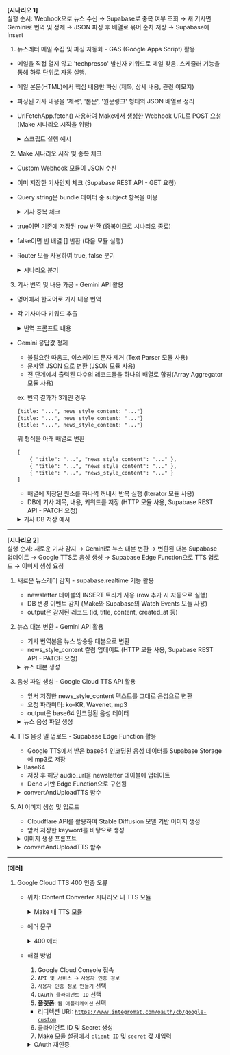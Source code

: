 **[시나리오 1]**<br>
실행 순서: Webhook으로 뉴스 수신 → Supabase로 중복 여부 조회 → 새 기사면 Gemini로 번역 및 정제 → JSON 파싱 후 배열로 묶어 순차 저장 → Supabase에 Insert

1. 뉴스레터 메일 수집 및 파싱 자동화 - GAS (Google Apps Script) 활용

- 메일을 직접 열지 않고 'techpresso' 발신자 키워드로 메일 찾음. 스케줄러 기능을 통해 하루 단위로 자동 실행.
- 메일 본문(HTML)에서 핵심 내용만 파싱 (제목, 상세 내용, 관련 이모지)
- 파싱된 기사 내용을 '제목', '본문', '원문링크' 형태의 JSON 배열로 정리
- UrlFetchApp.fetch() 사용하여 Make에서 생성한 Webhook URL로 POST 요청 (Make 시나리오 시작을 위함)
    
    <details>
        <summary>스크립트 실행 예시</summary>
        <img src="./assets/img/apps_script_fetch.png" width="700"/>
    </details>
    
2. Make 시나리오 시작 및 중복 체크

- Custom Webhook 모듈이 JSON 수신
- 이미 저장한 기사인지 체크 (Supabase REST API - GET 요청)
- Query string은 bundle 데이터 중 subject 항목을 이용 

    <details>
        <summary>기사 중복 체크</summary>
        <img src="./assets/img/supabase_check_duplicate.png" width="700"/>
    </details>

- true이면 기존에 저장된 row 반환 (중복이므로 시나리오 종료)
- false이면 빈 배열 [] 반환 (다음 모듈 실행)
- Router 모듈 사용하여 true, false 분기

    <details>
        <summary>시나리오 분기</summary>
        <img src="./assets/img/supabase_duplicate_router.png" width="700"/>
    </details>
    
3. 기사 번역 및 내용 가공 - Gemini API 활용

- 영어에서 한국어로 기사 내용 번역
- 각 기사마다 키워드 추출 

    <details>
        <summary>번역 프롬프트 내용</summary>
        <img src="./assets/img/gemini_prompt_translate.png" width="700"/>
    </details>
   
- Gemini 응답값 정제
    - 불필요한 따옴표, 이스케이프 문자 제거 (Text Parser 모듈 사용)
    - 문자열 JSON 으로 변환 (JSON 모듈 사용)
    - 전 단계에서 출력된 다수의 레코드들을 하나의 배열로 합침(Array Aggregator 모듈 사용)

    ex. 번역 결과가 3개인 경우
    ```
    {title: "...", news_style_content: "..."}
    {title: "...", news_style_content: "..."}
    {title: "...", news_style_content: "..."}
    ```
    위 형식을 아래 배열로 변환
    ```
    [
        { "title": "...", "news_style_content": "..." },
        { "title": "...", "news_style_content": "..." },
        { "title": "...", "news_style_content": "..." }
    ]
    ```
    - 배열에 저장된 원소를 하나씩 꺼내서 반복 실행 (Iterator 모듈 사용)
    - DB에 기사 제목, 내용, 키워드를 저장 (HTTP 모듈 사용, Supabase REST API - PATCH 요청)

    <details>
        <summary>기사 DB 저장 예시</summary>
        <img src="./assets/img/supabase_save_news.png" width="700"/>
        <img src="./assets/img/supabase_news_example.png" width="700"/>
    </details>

---

**[시나리오 2]**<br>
실행 순서: 새로운 기사 감지 → Gemini로 뉴스 대본 변환 → 변환된 대본 Supabase 업데이트 → Google TTS로 음성 생성 → Supabase Edge Function으로 TTS 업로드 → 이미지 생성 요청

1. 새로운 뉴스레터 감지 - supabase.realtime 기능 활용
    - newsletter 테이블의 INSERT 트리거 사용 (row 추가 시 자동으로 실행)
    - DB 변경 이벤트 감지 (Make와 Supabase의 Watch Events 모듈 사용)
    - output은 감지된 레코드 (id, title, content, created_at 등)

2. 뉴스 대본 변환 - Gemini API 활용
    - 기사 번역본을 뉴스 방송용 대본으로 변환
    - news_style_content 칼럼 업데이트 (HTTP 모듈 사용, Supabase REST API - PATCH 요청)<br>
    <details>
        <summary>뉴스 대본 생성</summary>
        <img src="./assets/img/gemini_prompt_news_style.png" width="700"/>
    </details>

3. 음성 파일 생성 - Google Cloud TTS API 활용
    - 앞서 저장한 news_style_content 텍스트를 그대로 음성으로 변환
    - 요청 파라미터: ko-KR, Wavenet, mp3
    - output은 base64 인코딩된 음성 데이터<br>

    <details>
        <summary>뉴스 음성 파일 생성</summary>
        <img src="./assets/img/google_cloud_tts.png" width="700"/>
    </details>

4. TTS 음성 일 업로드 - Supabase Edge Function 활용  
   - Google TTS에서 받은 base64 인코딩된 음성 데이터를 Supabase Storage에 mp3로 저장
    <details>
        <summary>Base64</summary>
    </details>

   - 저장 후 해당 audio_url을 newsletter 테이블에 업데이트  
   - Deno 기반 Edge Function으로 구현됨

    <details>
        <summary>convertAndUploadTTS 함수</summary>
        const audioBuffer = Uint8Array.from(atob(audioContent), (c)=>c.charCodeAt(0));

        // storage에 업로드 시 변환된 데이터 확장자 및 contentType을 지정하여 업로드
        const { error: uploadError } = await supabase
            .storage
            .from("newsletter-audio")
            .upload(`${newsletterId}.mp3`, audioBuffer, {
            contentType: "audio/mpeg",
            upsert: true
            });
        ```
    </details>

5. AI 이미지 생성 및 업로드 
    - Cloudflare API를 활용하여 Stable Diffusion 모델 기반 이미지 생성
    - 앞서 저장한 keyword를 바탕으로 생성 

    <details>
        <summary>이미지 생성 프롬프트</summary>
        <img src="./assets/img/cloudflare_image_api.png" width="700"/>
    </details>

    <details>
        <summary>convertAndUploadTTS 함수</summary>
        const cfApiUrl = "https://api.cloudflare.com/client/v4/accounts/63664cadd55e384ef4bb81a0cff74a32/ai/run/@cf/stabilityai/stable-diffusion-xl-base-1.0";
        const cfRes = await fetch(cfApiUrl, {
            method: "POST",
            headers: {
                Authorization: `Bearer 토큰`,
                "Content-Type": "application/json"
            },
            body: JSON.stringify({
                prompt,
                num_steps
            })
        });
        ```
    </details>


---

**[에러]**<br>

1. Google Cloud TTS 400 인증 오류 

    - 위치: Content Converter 시나리오 내 TTS 모듈 
        <details>
            <summary>Make 내 TTS 모듈</summary>
            <img src="./assets/img/errors/google_cloud_tts_module.png" width="700"/>
        </details>

    - 에러 문구<br>
        <details>
            <summary>400 에러</summary>
            <img src="./assets/img/errors/google_cloud_tts_400.png" width="700"/>
        </details>
   

    - 해결 방법<br>
        1. Google Cloud Console 접속
        2. `API 및 서비스` → `사용자 인증 정보`
        3. `사용자 인증 정보 만들기` 선택
        4. `OAuth 클라이언트 ID` 선택
        5. **플랫폼**: `웹 어플리케이션` 선택  
        - 리디렉션 URI: [`https://www.integromat.com/oauth/cb/google-custom`](https://www.integromat.com/oauth/cb/google-custom)
        6. 클라이언트 ID 및 Secret 생성
        7. Make 모듈 설정에서 `client ID` 및 `secret` 값 재입력
        
        <details>
            <summary>OAuth 재인증</summary>
            <img src="./assets/img/errors/google_cloud_oauth.png" width="700"/>
        </details>
    